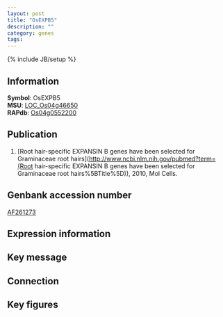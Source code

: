 ```yaml
---
layout: post
title: "OsEXPB5"
description: ""
category: genes
tags: 
---
```

{% include JB/setup %}

## Information
__Symbol__: OsEXPB5  
__MSU__: [LOC_Os04g46650](http://rice.plantbiology.msu.edu/cgi-bin/ORF_infopage.cgi?orf=LOC_Os04g46650)  
__RAPdb__: [Os04g0552200](http://rapdb.dna.affrc.go.jp/viewer/gbrowse_details/irgsp1?name=Os04g0552200)  

## Publication
1. [Root hair-specific EXPANSIN B genes have been selected for Graminaceae root hairs](http://www.ncbi.nlm.nih.gov/pubmed?term=(Root hair-specific EXPANSIN B genes have been selected for Graminaceae root hairs%5BTitle%5D)), 2010, Mol Cells.

## Genbank accession number
[AF261273](http://www.ncbi.nlm.nih.gov/nuccore/AF261273)

## Expression information

## Key message

## Connection

## Key figures


